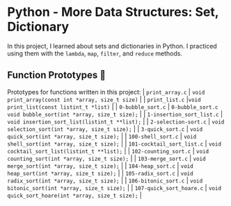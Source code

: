 # Python - More Data Structures: Set, Dictionary
In this project, I learned about sets and dictionaries in Python. I practiced using them with the `lambda`, `map`, `filter`, and `reduce` methods.

## Function Prototypes 💾
Prototypes for functions written in this project:
| `print_array.c` | `void print_array(const int *array, size_t size)` |
| `print_list.c` |`void print_list(const listint_t *list)` |
| `0-bubble_sort.c` | `0-bubble_sort.c	void bubble_sort(int *array, size_t size);` |
| `1-insertion_sort_list.c` | `void insertion_sort_list(listint_t **list);` |
| `2-selection-sort.c` | `void selection_sort(int *array, size_t size);` |
| `3-quick_sort.c` | `void quick_sort(int *array, size_t size);` |
| `100-shell_sort.c` | `void shell_sort(int *array, size_t size);` |
| `101-cocktail_sort_list.c` | `void cocktail_sort_list(listint_t **list);` |
| `102-counting_sort.c` | `void counting_sort(int *array, size_t size);` |
| `103-merge_sort.c` | `void merge_sort(int *array, size_t size);` |
| `104-heap_sort.c` | `void heap_sort(int *array, size_t size);` |
| `105-radix_sort.c` | `void radix_sort(int *array, size_t size);` |
| `106-bitonic_sort.c` | `void bitonic_sort(int *array, size_t size);` |
| `107-quick_sort_hoare.c` | `void quick_sort_hoare(int *array, size_t size);` |
